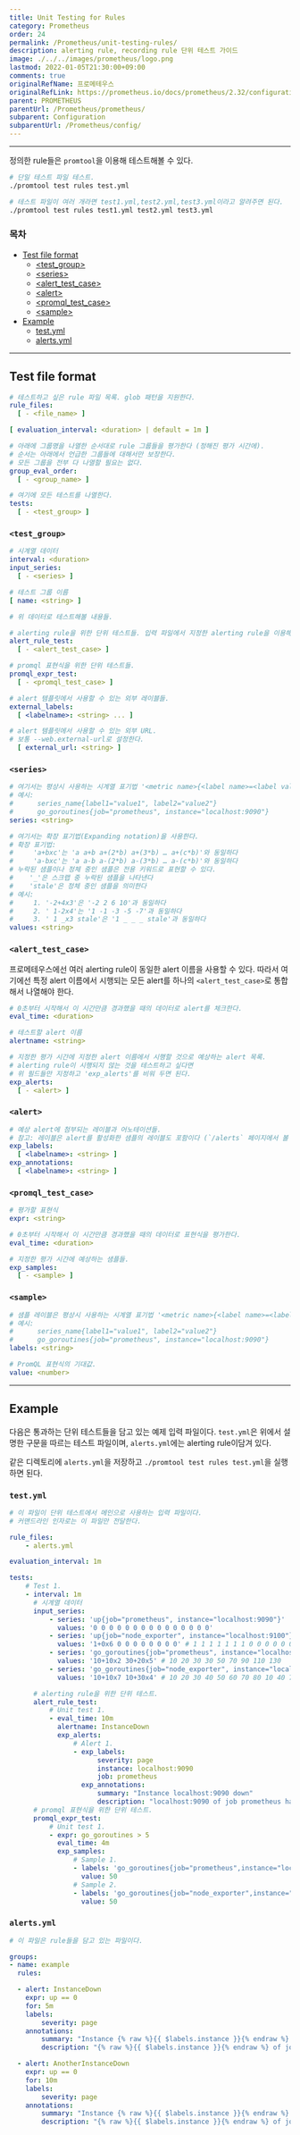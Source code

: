 ```yaml
---
title: Unit Testing for Rules
category: Prometheus
order: 24
permalink: /Prometheus/unit-testing-rules/
description: alerting rule, recording rule 단위 테스트 가이드
image: ./../../images/prometheus/logo.png
lastmod: 2022-01-05T21:30:00+09:00
comments: true
originalRefName: 프로메테우스
originalRefLink: https://prometheus.io/docs/prometheus/2.32/configuration/unit_testing_rules/
parent: PROMETHEUS
parentUrl: /Prometheus/prometheus/
subparent: Configuration
subparentUrl: /Prometheus/config/
---
```


---

정의한 rule들은 `promtool`을 이용해 테스트해볼 수 있다.

```sh
# 단일 테스트 파일 테스트.
./promtool test rules test.yml

# 테스트 파일이 여러 개라면 test1.yml,test2.yml,test3.yml이라고 알려주면 된다.
./promtool test rules test1.yml test2.yml test3.yml
```

### 목차

- [Test file format](#test-file-format)
  + [\<test_group\>](#test_group)
  + [\<series\>](#series)
  + [\<alert_test_case\>](#alert_test_case)
  + [\<alert\>](#alert)
  + [\<promql_test_case\>](#promql_test_case)
  + [\<sample\>](#sample)
- [Example](#example)
  + [test.yml](#testyml)
  + [alerts.yml](#alertsyml)

---

## Test file format

```yaml
# 테스트하고 싶은 rule 파일 목록. glob 패턴을 지원한다.
rule_files:
  [ - <file_name> ]

[ evaluation_interval: <duration> | default = 1m ]

# 아래에 그룹명을 나열한 순서대로 rule 그룹들을 평가한다 (정해진 평가 시간에).
# 순서는 아래에서 언급한 그룹들에 대해서만 보장한다.
# 모든 그룹을 전부 다 나열할 필요는 없다.
group_eval_order:
  [ - <group_name> ]

# 여기에 모든 테스트를 나열한다.
tests:
  [ - <test_group> ]
```

### `<test_group>`

```yaml
# 시계열 데이터
interval: <duration>
input_series:
  [ - <series> ]

# 테스트 그룹 이름
[ name: <string> ]

# 위 데이터로 테스트해볼 내용들.

# alerting rule을 위한 단위 테스트들. 입력 파일에서 지정한 alerting rule을 이용해 테스트한다.
alert_rule_test:
  [ - <alert_test_case> ]

# promql 표현식을 위한 단위 테스트들.
promql_expr_test:
  [ - <promql_test_case> ]

# alert 템플릿에서 사용할 수 있는 외부 레이블들.
external_labels:
  [ <labelname>: <string> ... ]

# alert 템플릿에서 사용할 수 있는 외부 URL.
# 보통 --web.external-url로 설정한다.
  [ external_url: <string> ]
```

### `<series>`

```yaml
# 여기서는 평상시 사용하는 시계열 표기법 '<metric name>{<label name>=<label value>, ...}'를 따른다.
# 예시:
#      series_name{label1="value1", label2="value2"}
#      go_goroutines{job="prometheus", instance="localhost:9090"}
series: <string>

# 여기서는 확장 표기법(Expanding notation)을 사용한다.
# 확장 표기법:
#     'a+bxc'는 'a a+b a+(2*b) a+(3*b) … a+(c*b)'와 동일하다
#     'a-bxc'는 'a a-b a-(2*b) a-(3*b) … a-(c*b)'와 동일하다
# 누락된 샘플이나 정체 중인 샘플은 전용 키워드로 표현할 수 있다.
#    '_'은 스크랩 중 누락된 샘플을 나타낸다
#    'stale'은 정체 중인 샘플을 의미한다
# 예시:
#     1. '-2+4x3'은 '-2 2 6 10'과 동일하다
#     2. ' 1-2x4'는 '1 -1 -3 -5 -7'과 동일하다
#     3. ' 1 _x3 stale'은 '1 _ _ _ stale'과 동일하다
values: <string>
```

### `<alert_test_case>`

프로메테우스에선 여러 alerting rule이 동일한 alert 이름을 사용할 수 있다. 따라서 여기에선 특정 alert 이름에서 시행되는 모든 alert를 하나의 `<alert_test_case>`로 통합해서 나열해야 한다.

```yaml
# 0초부터 시작해서 이 시간만큼 경과했을 때의 데이터로 alert를 체크한다.
eval_time: <duration>

# 테스트할 alert 이름
alertname: <string>

# 지정한 평가 시간에 지정한 alert 이름에서 시행할 것으로 예상하는 alert 목록.
# alerting rule이 시행되지 않는 것을 테스트하고 싶다면
# 위 필드들만 지정하고 'exp_alerts'를 비워 두면 된다.
exp_alerts:
  [ - <alert> ]
```

### `<alert>`

```yaml
# 예상 alert에 첨부되는 레이블과 어노테이션들.
# 참고: 레이블은 alert를 활성화한 샘플의 레이블도 포함이다 (`/alerts` 페이지에서 볼 수 있는 레이블과 동일하며, 시계열 `__name__`과 `alertname` 레이블은 제외다).
exp_labels:
  [ <labelname>: <string> ]
exp_annotations:
  [ <labelname>: <string> ]
```

### `<promql_test_case>`

```yaml
# 평가할 표현식
expr: <string>

# 0초부터 시작해서 이 시간만큼 경과했을 때의 데이터로 표현식을 평가한다.
eval_time: <duration>

# 지정한 평가 시간에 예상하는 샘플들.
exp_samples:
  [ - <sample> ]
```

### `<sample>`

```yaml
# 샘플 레이블은 평상시 사용하는 시계열 표기법 '<metric name>{<label name>=<label value>, ...}'를 따른다.
# 예시:
#      series_name{label1="value1", label2="value2"}
#      go_goroutines{job="prometheus", instance="localhost:9090"}
labels: <string>

# PromQL 표현식의 기대값.
value: <number>
```

---

## Example

다음은 통과하는 단위 테스트들을 담고 있는 예제 입력 파일이다. `test.yml`은 위에서 설명한 구문을 따르는 테스트 파일이며, `alerts.yml`에는 alerting rule이담겨 있다.

같은 디렉토리에 `alerts.yml`을 저장하고 `./promtool test rules test.yml`을 실행하면 된다.

### `test.yml`

```yaml
# 이 파일이 단위 테스트에서 메인으로 사용하는 입력 파일이다.
# 커맨드라인 인자로는 이 파일만 전달한다.

rule_files:
    - alerts.yml

evaluation_interval: 1m

tests:
    # Test 1.
    - interval: 1m
      # 시계열 데이터
      input_series:
          - series: 'up{job="prometheus", instance="localhost:9090"}'
            values: '0 0 0 0 0 0 0 0 0 0 0 0 0 0 0'
          - series: 'up{job="node_exporter", instance="localhost:9100"}'
            values: '1+0x6 0 0 0 0 0 0 0 0' # 1 1 1 1 1 1 1 0 0 0 0 0 0 0 0
          - series: 'go_goroutines{job="prometheus", instance="localhost:9090"}'
            values: '10+10x2 30+20x5' # 10 20 30 30 50 70 90 110 130
          - series: 'go_goroutines{job="node_exporter", instance="localhost:9100"}'
            values: '10+10x7 10+30x4' # 10 20 30 40 50 60 70 80 10 40 70 100 130

      # alerting rule을 위한 단위 테스트.
      alert_rule_test:
          # Unit test 1.
          - eval_time: 10m
            alertname: InstanceDown
            exp_alerts:
                # Alert 1.
                - exp_labels:
                      severity: page
                      instance: localhost:9090
                      job: prometheus
                  exp_annotations:
                      summary: "Instance localhost:9090 down"
                      description: "localhost:9090 of job prometheus has been down for more than 5 minutes."
      # promql 표현식을 위한 단위 테스트.
      promql_expr_test:
          # Unit test 1.
          - expr: go_goroutines > 5
            eval_time: 4m
            exp_samples:
                # Sample 1.
                - labels: 'go_goroutines{job="prometheus",instance="localhost:9090"}'
                  value: 50
                # Sample 2.
                - labels: 'go_goroutines{job="node_exporter",instance="localhost:9100"}'
                  value: 50
```

### `alerts.yml`

```yaml
# 이 파일은 rule들을 담고 있는 파일이다.

groups:
- name: example
  rules:

  - alert: InstanceDown
    expr: up == 0
    for: 5m
    labels:
        severity: page
    annotations:
        summary: "Instance {% raw %}{{ $labels.instance }}{% endraw %} down"
        description: "{% raw %}{{ $labels.instance }}{% endraw %} of job {% raw %}{{ $labels.job }}{% endraw %} has been down for more than 5 minutes."

  - alert: AnotherInstanceDown
    expr: up == 0
    for: 10m
    labels:
        severity: page
    annotations:
        summary: "Instance {% raw %}{{ $labels.instance }}{% endraw %} down"
        description: "{% raw %}{{ $labels.instance }}{% endraw %} of job {% raw %}{{ $labels.job }}{% endraw %} has been down for more than 5 minutes."
```